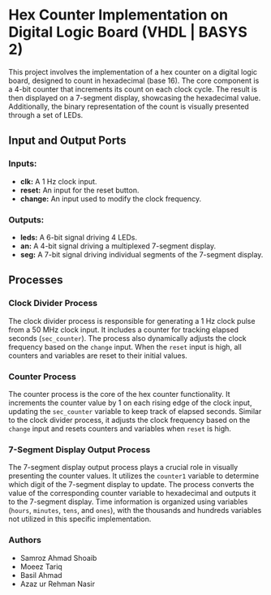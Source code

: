 # Hex Counter Implementation on Digital Logic Board (VHDL | BASYS 2)

This project involves the implementation of a hex counter on a digital logic board, designed to count in hexadecimal (base 16). The core component is a 4-bit counter that increments its count on each clock cycle. The result is then displayed on a 7-segment display, showcasing the hexadecimal value. Additionally, the binary representation of the count is visually presented through a set of LEDs.

## Input and Output Ports

### Inputs:

- **clk:** A 1 Hz clock input.
- **reset:** An input for the reset button.
- **change:** An input used to modify the clock frequency.

### Outputs:

- **leds:** A 6-bit signal driving 4 LEDs.
- **an:** A 4-bit signal driving a multiplexed 7-segment display.
- **seg:** A 7-bit signal driving individual segments of the 7-segment display.

## Processes

### Clock Divider Process

The clock divider process is responsible for generating a 1 Hz clock pulse from a 50 MHz clock input. It includes a counter for tracking elapsed seconds (`sec_counter`). The process also dynamically adjusts the clock frequency based on the `change` input. When the `reset` input is high, all counters and variables are reset to their initial values.

### Counter Process

The counter process is the core of the hex counter functionality. It increments the counter value by 1 on each rising edge of the clock input, updating the `sec_counter` variable to keep track of elapsed seconds. Similar to the clock divider process, it adjusts the clock frequency based on the `change` input and resets counters and variables when `reset` is high.

### 7-Segment Display Output Process

The 7-segment display output process plays a crucial role in visually presenting the counter values. It utilizes the `counter1` variable to determine which digit of the 7-segment display to update. The process converts the value of the corresponding counter variable to hexadecimal and outputs it to the 7-segment display. Time information is organized using variables (`hours`, `minutes`, `tens`, and `ones`), with the thousands and hundreds variables not utilized in this specific implementation.

### Authors
- Samroz Ahmad Shoaib
- Moeez Tariq
- Basil Ahmad 
- Azaz ur Rehman Nasir
